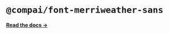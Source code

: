 # `@compai/font-merriweather-sans`

[**Read the docs &rarr;**](https://components.ai/docs/typefaces/merriweather-sans)

